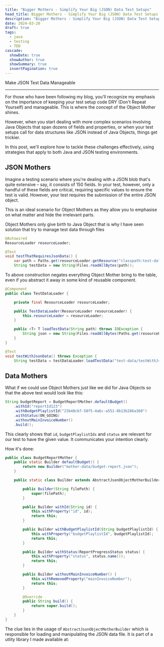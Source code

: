```yaml
---
title: "Bigger Mothers - Simplify Your Big (JSON) Data Test Setups"
head_title: Bigger Mothers - Simplify Your Big (JSON) Data Test Setups
description: "Bigger Mothers - Simplify Your Big (JSON) Data Test Setups" 
date: 2024-03-20
draft: true
tags:
  - java
  - testing
  - TDD
cascade:
  showDate: true
  showAuthor: true
  showSummary: true
  invertPagination: true
---
```

Make JSON Test Data Manageable
<!--more-->
---
For those who have been following my blog, you'll recognize my emphasis on the importance of keeping your test setup code DRY (Don't Repeat Yourself) and manageable. This is where the concept of the Object Mother shines.

However, when you start dealing with more complex scenarios involving Java Objects that span dozens of fields and properties, or when your test setups call for data structures like JSON instead of Java Objects, things get trickier.

In this post, we'll explore how to tackle these challenges effectively, using strategies that apply to both Java and JSON testing environments.

## JSON Mothers

Imagine a testing scenario where you're dealing with a JSON blob that's quite extensive –
say, it consists of 150 fields.
In your test, however, only a handful of these fields are critical,
requiring specific values to ensure the test is valid.
However, your test requires the submission of the entire JSON object.

This is an ideal scenario for Object Mothers as they allow you to emphasise on what matter and hide the irrelevant parts.

Object Mothers only give birth to Java Object that is why I have seen solution that try to manage  test data through files
```java
@Autowired
ResourceLoader resourceLoader;

@Test
void testThatRequiresJsonData() {
	var path = Paths.get(resourceLoader.getResource("classpath:test-data/testWithJsonData/data.json").getURI());
	String testData = new String(Files.readAllBytes(path));
```
To above construction negates everything Object Mother bring to the table, even if you abstract it away in some kind of reusable component.
```java
@Component
public class TestDataLoader {

    private final ResourceLoader resourceLoader;

	public TestDataLoader(ResourceLoader resourceLoader) {
		this.resourceLoader = resourceLoader;
	}

    public <T> T loadTestData(String path) throws IOException {
        String json = new String(Files.readAllBytes(Paths.get(resourceLoader.getResource("classpath:" + path).getURI())));
    }
}

@Test
void testWithJsonData() throws Exception {
	String testData = testDataLoader.loadTestData("test-data/testWithJsonData/data.json");
```

## Data Mothers

What if we could use Object Mothers just like we did for Java Objects so that the above test would look like this:

```java
String budgetReport = BudgetReportMother.defaultBudget()
	.withId("reportId123")
	.withBudgetPlaylistId("23b48cb7-58f5-4a6c-a551-8b13b286a360")
	.withStatus(ON_GOING)
	.withoutMainInvoiceNumber()
	.build();
```

This clearly shows that `id`, `budgetPlaylistIds` and `status` are relevant for our test to have the given value. It communicates your intention clearly.

How it's done:

```java
public class BudgetReportMother {
	public static Builder defaultBudget() {
		return new Builder("mother-data/budget-report.json");
	}

	public static class Builder extends AbstractJsonObjectMotherBuilder<Builder> {

		public Builder(String filePath) {
			super(filePath);
		}

		public Builder withId(String id) {
			this.withProperty("id", id);
			return this;
		}

		public Builder withBudgetPlaylistId(String budgetPlaylistId) {
			this.withProperty("budgetPlaylistId", budgetPlaylistId);
			return this;
		}

		public Builder withStatus(ReportProgressStatus status) {
			this.withProperty("status", status.name());
			return this;
		}

		public Builder withoutMainInvoiceNumber() {
			this.withRemovedProperty("mainInvoiceNumber");
			return this;
		}

		@Override
		public String build() {
			return super.build();
		}
	}
}
```

The clue lies in the usage of `AbstractJsonObjectMotherBuilder` which is responsible for loading
and manipulating the JSON data file. 
It is part of a utlity library I made available at:
